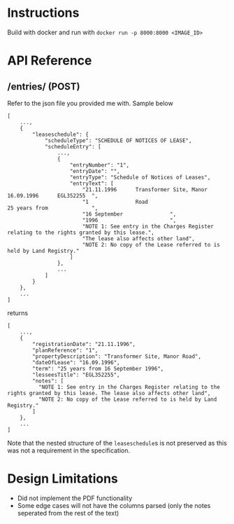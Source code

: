 # Instructions
Build with docker and run with `docker run -p 8000:8000 <IMAGE_ID>`

# API Reference

## /entries/ (POST)
Refer to the json file you provided me with. Sample below
```
[
    ...,
    {
        "leaseschedule": {
            "scheduleType": "SCHEDULE OF NOTICES OF LEASE",
            "scheduleEntry": [
                ...,
                {
                    "entryNumber": "1",
                    "entryDate": "",
                    "entryType": "Schedule of Notices of Leases",
                    "entryText": [
                        "21.11.1996      Transformer Site, Manor       16.09.1996      EGL352255  ",
                        "1               Road                          25 years from              ",
                        "16 September               ",
                        "1996                       ",
                        "NOTE 1: See entry in the Charges Register relating to the rights granted by this lease.",
                        "The lease also affects other land",
                        "NOTE 2: No copy of the Lease referred to is held by Land Registry."
                    ]
                },
                ...
            ]
        }
    },
    ...
]
```
returns
```
[
    ...,
    {
        "registrationDate": "21.11.1996",
        "planReference": "1",
        "propertyDescription": "Transformer Site, Manor Road",
        "dateOfLease": "16.09.1996",
        "term": "25 years from 16 September 1996",
        "lesseesTitle": "EGL352255",
        "notes": [
          "NOTE 1: See entry in the Charges Register relating to the rights granted by this lease. The lease also affects other land",
          "NOTE 2: No copy of the Lease referred to is held by Land Registry."
        ]
    },
    ...
]
```
Note that the nested structure of the `leaseschedule`s is not preserved as this was not a requirement in the specification.



# Design Limitations
* Did not implement the PDF functionality
* Some edge cases will not have the columns parsed (only the notes seperated from the rest of the text)
